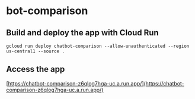 # bot-comparison

## Build and deploy the app with Cloud Run

```
gcloud run deploy chatbot-comparison --allow-unauthenticated --region us-central1 --source .
```

## Access the app

[https://chatbot-comparison-z6qlog7hga-uc.a.run.app/](https://chatbot-comparison-z6qlog7hga-uc.a.run.app/)
